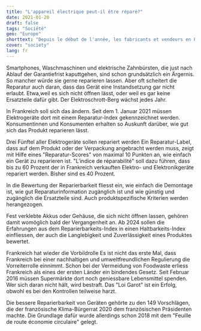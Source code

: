 ```yaml
---
title: "L'appareil électrique peut-il être réparé?"
date: 2021-01-20
draft: false
tags: "Société"
geo: "Europe"
shorttext: "Depuis le début de l'année, les fabricants et vendeurs en France sont tenus d'indiquer dans quelle mesure leurs appareils sont réparables."
cover: "society"
lang: fr
---
```


Smartphones, Waschmaschinen und elektrische Zahnbürsten, die just nach Ablauf der Garantiefrist kaputtgehen, sind schon grundsätzlich ein Ärgernis. So mancher würde sie gerne reparieren lassen. Aber oft scheitert die Reparatur auch daran, dass das Gerät eine Instandsetzung gar nicht erlaubt. Etwa,weil es sich nicht öffnen lässt, oder weil es gar keine Ersatzteile dafür gibt. Der Elektroschrott-Berg wächst jedes Jahr.

In Frankreich soll sich das ändern. Seit dem 1. Januar 2021 müssen Elektrogeräte dort mit einem Reparatur-Index gekennzeichnet werden. Konsumentinnen und Konsumenten erhalten so Auskunft darüber, wie gut sich das Produkt reparieren lässt.

Drei Fünftel aller Elektrogeräte sollen repariert werden
Ein Reparatur-Label, dass auf dem Produkt oder der Verpackung angebracht werden muss, zeigt mit Hilfe eines "Reparatur-Scores" von maximal 10 Punkten an, wie einfach ein Gerät zu reparieren ist. "L’indice de réparabilité" soll dazu führen, dass bis zu 60 Prozent der in Frankreich verkauften Elektro- und Elektronikgeräte repariert werden. Bisher sind es 40 Prozent.

In die Bewertung der Reparierbarkeit fliesst ein, wie einfach die Demontage ist, wie gut Reparaturinformation zugänglich ist und wie günstig und zugänglich die Ersatzteile sind. Auch produktspezifische Kriterien werden herangezogen.

Fest verklebte Akkus oder Gehäuse, die sich nicht öffnen lassen, gehören damit womöglich bald der Vergangenheit an. Ab 2024 sollen die Erfahrungen aus dem Reparierbarkeits-Index in einen Haltbarkeits-Index einfliessen, der auch die Langlebigkeit und Zuverlässigkeit eines Produktes bewertet.

Frankreich hat wieder die Vorbildrolle
Es ist nicht das erste Mal, dass Frankreich bei einer nachhaltigen und umweltfreundlichen Regulierung die Vorreiterrolle einnimmt. Schon bei der Vermeidung von Foodwaste erliess Frankreich als eines der ersten Länder ein bindendes Gesetz. Seit Februar 2016 müssen Supermärkte dort noch geniessbare Lebensmittel spenden. Wer sich daran nicht hält, wird bestraft. Das "Loi Garot" ist ein Erfolg, obwohl es bei den Kontrollen teilweise harzt.

Die bessere Reparierbarkeit von Geräten gehörte zu den 149 Vorschlägen, die der französische Klima-Bürgerrat 2020 dem französischen Präsidenten machte. Die Grundlage dafür wurde allerdings schon 2018 mit dem "Feuille de route économie circulaire" gelegt.
